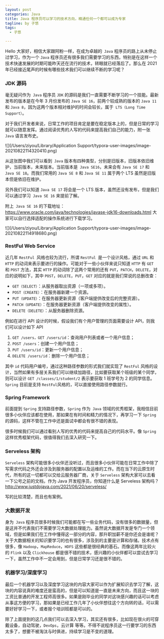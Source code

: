 ```yaml
---
layout: post
categories: Java
title: Java 程序员可以学习的技术方向，精通任何一个都可以成为专家
tagline: by 子悠
tags: 
  - 子悠

---
```


Hello 大家好，相信大家跟阿粉一样，在成为卓越的` Java` 程序员的路上从未停止过学习，作为一个 `Java` 程序员还有很多我们需要学习的东西，特别是在这样一个技术快速发展的时期可能昨天还在流行的技术，转眼就已经落后了。那么在 2021 年已经接近尾声的时候有哪些技术我们可以继续不断的学习呢？

<!--more-->

### JDK 源码

毫无疑问作为` Java` 程序员 `JDK` 的源码是我们一直需要不断学习的一个技能。最新发布的版本是在今年 3 月份发布的 `Java SE 16`，前两个较成熟的版本的 `Java 11` 和 `Java 8`，因为这两个版本相对维护的时间会较长，属于` LTS（Long Time Support）`。

对于我们开发者来说，日常工作的项目肯定是要在稳定版本上的，但是日常的学习就可以随意发挥。通过阅读优秀的人写的代码来提高我们自己的能力，附一张 `Java` 语言发布史。

![](/Users/ziyou/Library/Application Support/typora-user-images/image-20210822114320410.png)

从这张图中我们可以看到` Java` 版本有四种类型，分别是旧版本，旧版本依旧维护，当前版本，未来版本。当前版本是` Java SE16`，未来会有 `Java SE 17` 和` Java SE 18`。而我们常用的 `Java SE 8` 和 `Java SE 11` 属于两个 LTS 虽然是旧版本但是依旧在维护。

另外我们可以知道 `Java SE 17` 将会是一个 LTS 版本，虽然还没有发布，但是我们可以通过学习` Java SE 16` 来提前了解。

附上` Java SE 16` 的下载地址：https://www.oracle.com/java/technologies/javase-jdk16-downloads.html 大家可以自行选择适配的操作系统进行下载学习。

![](/Users/ziyou/Library/Application Support/typora-user-images/image-20210822114918680.png)



### RestFul Web Service

近几年 `RestFul `风格也较为流行，所谓 `RestFul `是一个设计风格，通过 `URL` 和`HTTP` 的动词来表示要进行的操作。可能对于一些小伙伴来说只知道 `HTTP` 有 `GET` 和 `POST` 方法，其实 `HTTP` 的动词除了这两个常用的还有 `PUT`，`PATCH`，`DELETE`，对应的说明如下，其中 `POST`，`DELETE`，`PUT`，`GET` 对应的就是我们常说的总删改查：

- `GET（SELECT）`：从服务器取出资源（一项或多项）。
- `POST（CREATE）`：在服务器新建一个资源。
- `PUT（UPDATE）`：在服务器更新资源（客户端提供改变后的完整资源）。
- `PATCH（UPDATE）`：在服务器更新资源（客户端提供改变的属性）。
- `DELETE（DELETE）`：从服务器删除资源。

例如在进行 API 设计的时候，假设我们有个用户管理的页面需要设计 API，则我们可以设计如下 API

1. `GET /users，GET /users/id`：查询用户列表或者一个用户信息；
2. `POST /users`：创建一个用户信息；
3. `PUT /users/id`：更新一个用户信息；
4. `DELETE /users/id`：删除一个用户信息；

其中 `id` 代码用户编号，通过这种路径参数的形式我们就实现了 `RestFul` 风格的设计，当然如果有多层关系我们可以继续加路径，比如要获取某个班级的某个同学，则可以设计 `GET /classes/1/student/2` 表示要获取 1 班学号为 2 的同学信息。`Spring` 目前是支持 `RestFul`风格的，可以直接使用路径参数就行。

### Spring Framework

前面提到 `Spring` 支持路径参数，`Spring` 作为` Java` 领域的优秀框架，我相信目前很多小伙伴应该都在使用，那如果在有时间和精力的情况下，再学习一下 `Spring` 的源码，这样不管在工作中还是面试中都会有很不错的表现。

很多时候我们可以通过看别人写的优秀的代码来提高自己的代码水平。像 `Spring` 这样优秀框架代码，很值得我们去深入研究一下。

### Serveless 架构

`Serveless` 架构可能很多小伙伴还没听过，而且很多小伙伴可能在日常工作中除了写需求代码之外还会涉及到服务器的配置以及运维的工作。而在当下的云原生时代，所有的这一切都可以交给云服务器厂商，关于 `Serveless` 架构大家可以去看一下公号之前的文档，作为 Java 开发程序员，你知道什么是 Serveless 架构吗？http://www.justdojava.com/2021/06/20/serveless/

写的比较清楚，而且也有案例。

### 大数据开发

身为` Java` 程序员很多时候我们可能都在写一些业务代码，没有很多的数据量，但是这并不代表我们不需要学习大数据处理能力。虽然说大数据开发是专门一个领域，但是如果我们在工作中懂得这一部分的内容，那升职加薪不是你还会是谁呢？关于大数据相关的知识要学习的也有很多，涉及到的主要是计算和存储。技术点有很多，像 `Hadoop`，`MapReduce`，`HDFS` 这些都是很经典的基石。而像这两年比较火的 `Flink` 以及 `Clickhouse` 都是很不错的技术，感兴趣的小伙伴都可以尝试去学习一下，虽然工作中不一定会用到，但是日常学习还是很不错的。

### 机器学习/深度学习

最后一个机器学习以及深度学习这块的内容大家可以作为扩展知识去学习了解，这块的内容说真的难度还是蛮高的，但是可以知道是一直是未来方向，而且这一块的工资比普通的开发工程师高很多。如果是刚毕业的同学对这块感兴趣的话可以考虑从事这方便的学习，那如果是已经工作几年了小伙伴想往这个方向转的话，可以需要好好学习一下，或者报个培训班都是可以的。



除了上面提到的这几点我们可以去深入学习，其实还有很多，比如现在很火的可穿戴设备，自动驾驶，`DevOps`，云计算 等等。不得不说程序员这一行要学习的东西太多了，想要不被淘汰与时俱进，持续学习是不变的道理。

